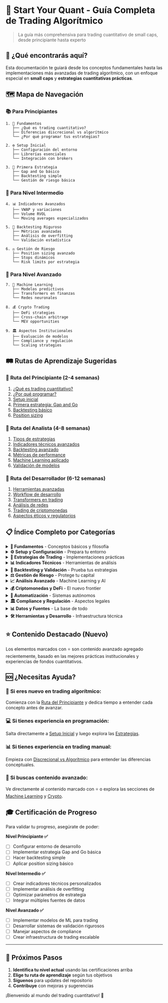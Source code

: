 # 🚀 Start Your Quant - Guía Completa de Trading Algorítmico

> La guía más comprehensiva para trading cuantitativo de small caps, desde principiante hasta experto

## 🎯 ¿Qué encontrarás aquí?

Esta documentación te guiará desde los conceptos fundamentales hasta las implementaciones más avanzadas de trading algorítmico, con un enfoque especial en **small caps** y **estrategias cuantitativas prácticas**.

## 🗺️ Mapa de Navegación

### 📚 **Para Principiantes**
```
1. 📖 Fundamentos
   ├── ¿Qué es trading cuantitativo?
   ├── Diferencias discrecional vs algorítmico
   └── ¿Por qué programar tus estrategias?

2. ⚙️ Setup Inicial
   ├── Configuración del entorno
   ├── Librerías esenciales
   └── Integración con brokers

3. 🎯 Primera Estrategia
   ├── Gap and Go básico
   ├── Backtesting simple
   └── Gestión de riesgo básica
```

### 🔬 **Para Nivel Intermedio**
```
4. 📊 Indicadores Avanzados
   ├── VWAP y variaciones
   ├── Volume RVOL
   └── Moving averages especializados

5. 🧪 Backtesting Riguroso
   ├── Métricas avanzadas
   ├── Análisis de overfitting
   └── Validación estadística

6. ⚖️ Gestión de Riesgo
   ├── Position sizing avanzado
   ├── Stops dinámicos
   └── Risk limits por estrategia
```

### 🚀 **Para Nivel Avanzado**
```
7. 🤖 Machine Learning
   ├── Modelos predictivos
   ├── Transformers en finanzas
   └── Redes neuronales

8. 💰 Crypto Trading
   ├── DeFi strategies
   ├── Cross-chain arbitrage
   └── MEV opportunities

9. 🏛️ Aspectos Institucionales
   ├── Evaluación de modelos
   ├── Compliance y regulación
   └── Scaling strategies
```

## 🛤️ Rutas de Aprendizaje Sugeridas

### 🌱 **Ruta del Principiante** (2-4 semanas)
1. [¿Qué es trading cuantitativo?](./fundamentals/what_is_quant.md)
2. [¿Por qué programar?](./fundamentals/why_code.md) 
3. [Setup inicial](./setup/getting_started.md)
4. [Primera estrategia: Gap and Go](./strategies/gap_and_go.md)
5. [Backtesting básico](./backtesting/what_is_backtest.md)
6. [Position sizing](./risk/position_sizing.md)

### 🔬 **Ruta del Analista** (4-8 semanas)
1. [Tipos de estrategias](./fundamentals/strategy_types.md)
2. [Indicadores técnicos avanzados](./indicators/)
3. [Backtesting avanzado](./backtesting/advanced_analysis.md)
4. [Métricas de performance](./backtesting/metrics.md)
5. [Machine Learning aplicado](./analysis/machine_learning.md)
6. [Validación de modelos](./validation/model_evaluation.md)

### 🚀 **Ruta del Desarrollador** (6-12 semanas)
1. [Herramientas avanzadas](./tools/advanced_trading_infrastructure.md)
2. [Workflow de desarrollo](./tools/development_workflow.md)
3. [Transformers en trading](./analysis/transformers_finance.md)
4. [Análisis de redes](./analysis/network_analysis.md)
5. [Trading de criptomonedas](./assets/crypto/crypto_algorithmic_trading.md)
6. [Aspectos éticos y regulatorios](./compliance/)

## 📋 Índice Completo por Categorías

<details>
<summary><strong>📖 Fundamentos</strong> - Conceptos básicos y filosofía</summary>

- [¿Qué es trading cuantitativo?](./fundamentals/what_is_quant.md)
- [Discrecional vs Algorítmico](./fundamentals/discretionary_vs_quant.md)
- [Tipos de estrategias](./fundamentals/strategy_types.md)
- [¿Por qué programar?](./fundamentals/why_code.md)

</details>

<details>
<summary><strong>⚙️ Setup y Configuración</strong> - Prepara tu entorno</summary>

- [Guía de inicio](./setup/getting_started.md)
- [Integración con brokers](./setup/broker_integration.md)
- [DAS Trader setup](./setup/das_trader_integration.md)
- [Proveedores de datos](./setup/data_providers.md)

</details>

<details>
<summary><strong>🎯 Estrategias de Trading</strong> - Implementaciones prácticas</summary>

- [Gap and Go](./strategies/gap_and_go.md) - Estrategia fundamental
- [First Green Red Day](./strategies/first_green_red_day.md)
- [Low Float Runners](./strategies/low_float_runners.md)
- [VWAP Reclaim](./strategies/vwap_reclaim.md)
- [Parabolic Reversal](./strategies/parabolic_reversal.md)
- [Short Selling Avanzado](./strategies/short_selling_advanced.md)

</details>

<details>
<summary><strong>📊 Indicadores Técnicos</strong> - Herramientas de análisis</summary>

- [VWAP](./indicators/vwap.md) - Volume Weighted Average Price
- [Moving Averages](./indicators/moving_averages.md)
- [Bollinger Bands](./indicators/bollinger_bands.md)
- [Volume RVOL](./indicators/volume_rvol.md)
- [Gap Float](./indicators/gap_float.md)
- [Parabolic SAR](./indicators/parabolic_sar.md)
- [Super Tendencia](./indicators/super_tendencia.md)
- [Spike HOD/LOD](./indicators/spike_hod_lod.md)

</details>

<details>
<summary><strong>🧪 Backtesting y Validación</strong> - Prueba tus estrategias</summary>

- [¿Qué es backtesting?](./backtesting/what_is_backtest.md)
- [Motor de backtesting simple](./backtesting/simple_engine.md)
- [Métricas de performance](./backtesting/metrics.md)
- [Análisis avanzado](./backtesting/advanced_analysis.md)
- [Overfitting](./backtesting/overfitting.md)
- [Evaluación de modelos](./validation/model_evaluation.md) ⭐
- [Consideraciones institucionales](./validation/institutional_considerations.md) ⭐

</details>

<details>
<summary><strong>⚖️ Gestión de Riesgo</strong> - Protege tu capital</summary>

- [Position Sizing](./risk/position_sizing.md)
- [Stops](./risk/stops.md)
- [Risk Limits](./risk/risk_limits.md)
- [Riesgo Asimétrico](./risk/asymmetric_risk.md)

</details>

<details>
<summary><strong>📈 Análisis Avanzado</strong> - Machine Learning y AI</summary>

- [Análisis Fundamental](./analysis/fundamental_analysis.md)
- [Machine Learning](./analysis/machine_learning.md)
- [Market Microstructure](./analysis/market_microstructure.md)
- [Performance Tracking](./analysis/performance_tracking.md)
- [Sentiment Analysis](./analysis/sentiment_analysis.md)
- [Trade Validation](./analysis/trade_validation.md)
- [**Transformers en Finanzas**](./analysis/transformers_finance.md) ⭐
- [**Análisis de Redes**](./analysis/network_analysis.md) ⭐

</details>

<details>
<summary><strong>💰 Criptomonedas y DeFi</strong> - El nuevo frontier</summary>

- [**Trading Algorítmico en Crypto**](./assets/crypto/crypto_algorithmic_trading.md) ⭐

</details>

<details>
<summary><strong>🤖 Automatización</strong> - Sistemas autónomos</summary>

- [Estrategias de Automatización](./automation/automation_strategies.md)
- [Arquitectura de Sistemas](./automation/system_architecture.md)
- [**Robo-Advisors**](./automation/robo_advisors.md) ⭐

</details>

<details>
<summary><strong>🏛️ Compliance y Regulación</strong> - Aspectos legales</summary>

- [**IA Ética en Trading**](./compliance/ethical_ai_trading.md) ⭐
- [**Frameworks Regulatorios**](./compliance/regulatory_frameworks.md) ⭐

</details>

<details>
<summary><strong>📊 Datos y Fuentes</strong> - La base de todo</summary>

- [Tipos de datos](./data/data_types.md)
- [Fuentes de datos](./data/data_sources.md)
- [Limpieza de datos](./data/data_cleaning.md)
- [Datasets para backtesting](./data/backtesting_datasets.md)

</details>

<details>
<summary><strong>🛠️ Herramientas y Desarrollo</strong> - Infraestructura técnica</summary>

- [Librerías esenciales](./tools/essential_libraries.md)
- [Workflow de desarrollo](./tools/development_workflow.md)
- [Infraestructura avanzada](./tools/advanced_trading_infrastructure.md)
- [Configuración Flash Research](./tools/flash_research_config.md)

</details>

## ⭐ **Contenido Destacado (Nuevo)**

Los elementos marcados con ⭐ son contenido avanzado agregado recientemente, basado en las mejores prácticas institucionales y experiencias de fondos cuantitativos.

## 🆘 ¿Necesitas Ayuda?

### 🤔 **Si eres nuevo en trading algorítmico:**
Comienza con la [Ruta del Principiante](#-ruta-del-principiante-2-4-semanas) y dedica tiempo a entender cada concepto antes de avanzar.

### 💻 **Si tienes experiencia en programación:**
Salta directamente a [Setup Inicial](./setup/getting_started.md) y luego explora las [Estrategias](./strategies/).

### 📊 **Si tienes experiencia en trading manual:**
Empieza con [Discrecional vs Algorítmico](./fundamentals/discretionary_vs_quant.md) para entender las diferencias conceptuales.

### 🚀 **Si buscas contenido avanzado:**
Ve directamente al contenido marcado con ⭐ o explora las secciones de [Machine Learning](./analysis/) y [Crypto](./assets/crypto/).

## 🎓 Certificación de Progreso

Para validar tu progreso, asegúrate de poder:

**Nivel Principiante ✅**
- [ ] Configurar entorno de desarrollo
- [ ] Implementar estrategia Gap and Go básica
- [ ] Hacer backtesting simple
- [ ] Aplicar position sizing básico

**Nivel Intermedio ✅**
- [ ] Crear indicadores técnicos personalizados
- [ ] Implementar análisis de overfitting
- [ ] Optimizar parámetros de estrategia
- [ ] Integrar múltiples fuentes de datos

**Nivel Avanzado ✅**
- [ ] Implementar modelos de ML para trading
- [ ] Desarrollar sistemas de validación rigurosos
- [ ] Manejar aspectos de compliance
- [ ] Crear infraestructura de trading escalable

---

## 🌟 Próximos Pasos

1. **Identifica tu nivel actual** usando las certificaciones arriba
2. **Elige tu ruta de aprendizaje** según tus objetivos
3. **Síguenos** para updates del repositorio
4. **Contribuye** con mejoras y sugerencias

¡Bienvenido al mundo del trading cuantitativo! 🚀
